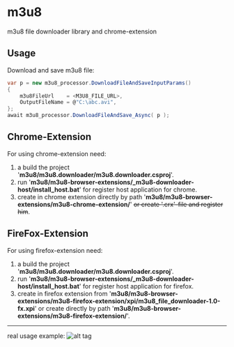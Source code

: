 # m3u8
m3u8 file downloader library and chrome-extension

Usage
-----
Download and save m3u8 file:

```C#
var p = new m3u8_processor.DownloadFileAndSaveInputParams()
{    
    m3u8FileUrl    = <M3U8_FILE_URL>,
    OutputFileName = @"C:\abc.avi",
};
await m3u8_processor.DownloadFileAndSave_Async( p ); 
```

Chrome-Extension
-----
For using chrome-extension need:
1) a build the project '**m3u8/m3u8.downloader/m3u8.downloader.csproj**'.
2) run '**m3u8/m3u8-browser-extensions/_m3u8-downloader-host/install_host.bat**' for register host application for chrome.
3) create in chrome extension directly by path '**m3u8/m3u8-browser-extensions/m3u8-chrome-extension/**' <strike>or create '.crx'-file and register him</strike>.

FireFox-Extension
-----
For using firefox-extension need:
1) a build the project '**m3u8/m3u8.downloader/m3u8.downloader.csproj**'.
2) run '**m3u8/m3u8-browser-extensions/_m3u8-downloader-host/install_host.bat**' for register host application for firefox.
3) create in firefox extension from '**m3u8/m3u8-browser-extensions/m3u8-firefox-extension/xpi/m3u8_file_downloader-1.0-fx.xpi**' or create directly by path '**m3u8/m3u8-browser-extensions/m3u8-firefox-extension/**'.

-----
real usage example:
![alt tag](https://github.com/zamgi/m3u8/blob/master/%5Bm3u8%5D.gif)
